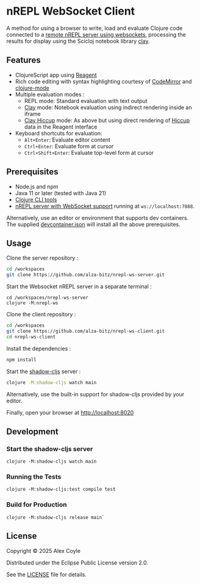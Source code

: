 # nREPL WebSocket Client

A method for using a browser to write, load and evaluate Clojure code connected to a [remote nREPL server using websockets](), processing the results for display using the Scicloj notebook library [clay](https://scicloj.github.io/clay).

## Features

- ClojureScript app using [Reagent](https://github.com/reagent-project/reagent)
- Rich code editing with syntax highlighting courtesy of [CodeMirror](https://codemirror.net) and [clojure-mode](https://nextjournal.github.io/clojure-mode)
- Multiple evaluation modes :
  - REPL mode: Standard evaluation with text output
  - [Clay](https://scicloj.github.io/clay) mode: Notebook evaluation using indirect rendering inside an iframe
  - [Clay Hiccup](https://scicloj.github.io/clay/#hiccup-output) mode: As above but using direct rendering of [Hiccup](https://github.com/weavejester/hiccup) data in the Reagent interface 
- Keyboard shortcuts for evaluation:
  - `Alt+Enter`: Evaluate editor content
  - `Ctrl+Enter`: Evaluate form at cursor
  - `Ctrl+Shift+Enter`: Evaluate top-level form at cursor

## Prerequisites

- Node.js and npm
- Java 11 or later (tested with Java 21)
- [Clojure CLI tools](https://clojure.org/guides/install_clojure)
- [nREPL server with WebSocket support](https://github.com/alza-bitz/nrepl-ws-server) running at `ws://localhost:7888`.

Alternatively, use an editor or environment that supports dev containers. The supplied [devcontainer.json](.devcontainer/devcontainer.json) will install all the above prerequisites.

## Usage

Clone the server repository :
```bash
cd /workspaces
git clone https://github.com/alza-bitz/nrepl-ws-server.git
```

Start the Websocket nREPL server in a separate terminal :
```
cd /workspaces/nrepl-ws-server
clojure -M:nrepl-ws
```

Clone the client repository :
```bash
cd /workspaces
git clone https://github.com/alza-bitz/nrepl-ws-client.git
cd nrepl-ws-client
```

Install the dependencies :
```bash
npm install
```

Start the [shadow-cljs](https://github.com/thheller/shadow-cljs) server :
```bash
clojure -M:shadow-cljs watch main
```
Alternatively, use the built-in support for shadow-cljs provided by your editor.

Finally, open your browser at [http://localhost:8020](http://localhost:8020)

## Development

### Start the shadow-cljs server
```
clojure -M:shadow-cljs watch main
```

### Running the Tests
```
clojure -M:shadow-cljs:test compile test
```

### Build for Production
```
clojure -M:shadow-cljs release main`
```

## License

Copyright © 2025 Alex Coyle

Distributed under the Eclipse Public License version 2.0.

See the [LICENSE](LICENSE) file for details.
